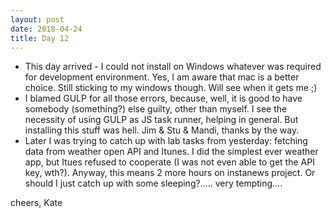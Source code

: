 ```yaml
---
layout: post
date: 2018-04-24
title: Day 12
---
```


* This day arrived - I could not install on Windows whatever was required for development environment. Yes, I am aware that mac is a better choice. Still sticking to my windows though. Will see when it gets me ;)
* I blamed GULP for all those errors, because, well, it is good to have somebody (something?) else guilty, other than myself.  I see the necessity of using GULP as JS task runner, helping in general. But installing this stuff was hell. Jim & Stu & Mandi, thanks by the way.
* Later I was trying to catch up with lab tasks from yesterday: fetching data from weather open API and Itunes. I did the simplest ever weather app, but Itues refused to cooperate (I was not even able to get the API key, wth?). Anyway, this means 2 more hours on instanews project. Or should I just catch up with some sleeping?..... very tempting....

cheers,
Kate

